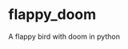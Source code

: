 # flappy_doom

<!--
#groups
Games

#languages
Python

#frames and libs
Pygame

-->

A flappy bird with doom in python
